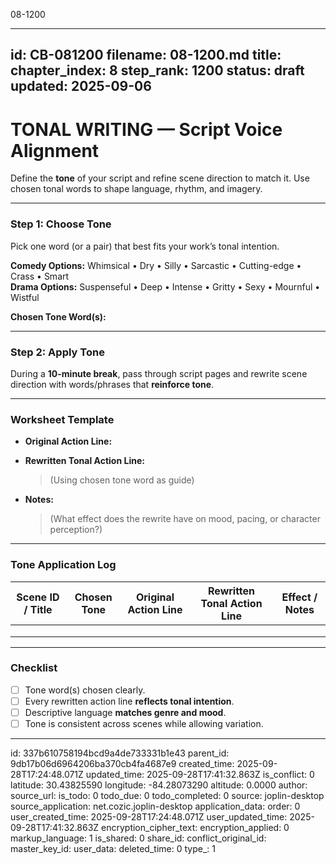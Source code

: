 08-1200

---
id: CB-081200
filename: 08-1200.md
title: 
chapter_index: 8
step_rank: 1200
status: draft
updated: 2025-09-06
---

# TONAL WRITING — Script Voice Alignment

Define the **tone** of your script and refine scene direction to match it. Use chosen tonal words to shape language, rhythm, and imagery.

---

### **Step 1: Choose Tone**
Pick one word (or a pair) that best fits your work’s tonal intention.  

**Comedy Options:** Whimsical • Dry • Silly • Sarcastic • Cutting-edge • Crass • Smart  
**Drama Options:** Suspenseful • Deep • Intense • Gritty • Sexy • Mournful • Wistful  

**Chosen Tone Word(s):**  
> 

---

### **Step 2: Apply Tone**
During a **10-minute break**, pass through script pages and rewrite scene direction with words/phrases that **reinforce tone**.

---

### **Worksheet Template**
- **Original Action Line:**  
  > 

- **Rewritten Tonal Action Line:**  
  > (Using chosen tone word as guide)

- **Notes:**  
  > (What effect does the rewrite have on mood, pacing, or character perception?)

---

### **Tone Application Log**
| Scene ID / Title | Chosen Tone | Original Action Line | Rewritten Tonal Action Line | Effect / Notes |
|------------------|-------------|----------------------|-----------------------------|----------------|
|                  |             |                      |                             |                |
|                  |             |                      |                             |                |
|                  |             |                      |                             |                |

---

### **Checklist**
- [ ] Tone word(s) chosen clearly.  
- [ ] Every rewritten action line **reflects tonal intention**.  
- [ ] Descriptive language **matches genre and mood**.  
- [ ] Tone is consistent across scenes while allowing variation.  

---


id: 337b610758194bcd9a4de733331b1e43
parent_id: 9db17b06d6964206ba370cb4fa4687e9
created_time: 2025-09-28T17:24:48.071Z
updated_time: 2025-09-28T17:41:32.863Z
is_conflict: 0
latitude: 30.43825590
longitude: -84.28073290
altitude: 0.0000
author: 
source_url: 
is_todo: 0
todo_due: 0
todo_completed: 0
source: joplin-desktop
source_application: net.cozic.joplin-desktop
application_data: 
order: 0
user_created_time: 2025-09-28T17:24:48.071Z
user_updated_time: 2025-09-28T17:41:32.863Z
encryption_cipher_text: 
encryption_applied: 0
markup_language: 1
is_shared: 0
share_id: 
conflict_original_id: 
master_key_id: 
user_data: 
deleted_time: 0
type_: 1